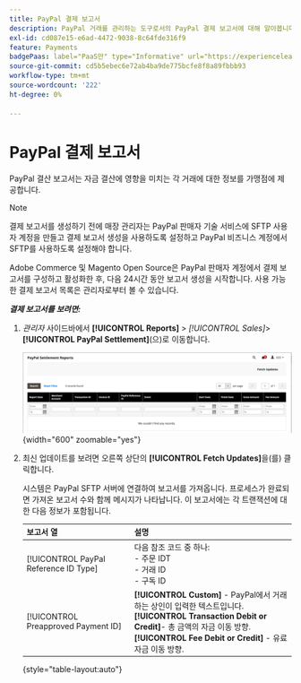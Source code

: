 ```yaml
---
title: PayPal 결제 보고서
description: PayPal 거래를 관리하는 도구로서의 PayPal 결제 보고서에 대해 알아봅니다.
exl-id: cd087e15-e6ad-4472-9038-8c64fde316f9
feature: Payments
badgePaas: label="PaaS만" type="Informative" url="https://experienceleague.adobe.com/ko/docs/commerce/user-guides/product-solutions" tooltip="Adobe Commerce 온 클라우드 프로젝트(Adobe 관리 PaaS 인프라) 및 온프레미스 프로젝트에만 적용됩니다."
source-git-commit: cd5b5ebec6e72ab4ba9de775bcfe8f8a89fbbb93
workflow-type: tm+mt
source-wordcount: '222'
ht-degree: 0%

---
```


# PayPal 결제 보고서

PayPal 결산 보고서는 자금 결산에 영향을 미치는 각 거래에 대한 정보를 가맹점에 제공합니다.

>[!NOTE]
>
>결제 보고서를 생성하기 전에 매장 관리자는 PayPal 판매자 기술 서비스에 SFTP 사용자 계정을 만들고 결제 보고서 생성을 사용하도록 설정하고 PayPal 비즈니스 계정에서 SFTP를 사용하도록 설정해야 합니다.

Adobe Commerce 및 Magento Open Source은 PayPal 판매자 계정에서 결제 보고서를 구성하고 활성화한 후, 다음 24시간 동안 보고서 생성을 시작합니다. 사용 가능한 결제 보고서 목록은 관리자로부터 볼 수 있습니다.

**_결제 보고서를 보려면:_**

1. _관리자_ 사이드바에서 **[!UICONTROL Reports]** > _[!UICONTROL Sales]_>**[!UICONTROL PayPal Settlement]**(으)로 이동합니다.

   ![PayPal 결제 보고서](../getting-started/assets/reports-sales-paypal-settlement.png){width="600" zoomable="yes"}

1. 최신 업데이트를 보려면 오른쪽 상단의 **[!UICONTROL Fetch Updates]**&#x200B;을(를) 클릭합니다.

   시스템은 PayPal SFTP 서버에 연결하여 보고서를 가져옵니다. 프로세스가 완료되면 가져온 보고서 수와 함께 메시지가 나타납니다. 이 보고서에는 각 트랜잭션에 대한 다음 정보가 포함됩니다.

   | 보고서 열 | 설명 |
   | ------------ | ----------- |
   | [!UICONTROL PayPal Reference ID Type] | 다음 참조 코드 중 하나: <br/>- 주문 IDT<br/>- 거래 ID<br/>- 구독 ID |
   | [!UICONTROL Preapproved Payment ID] | **[!UICONTROL Custom]** - PayPal에서 거래하는 상인이 입력한 텍스트입니다.<br/>**[!UICONTROL Transaction Debit or Credit]**- 총 금액의 자금 이동 방향.<br/>**[!UICONTROL Fee Debit or Credit]** - 유료 자금 이동 방향. |

   {style="table-layout:auto"}
